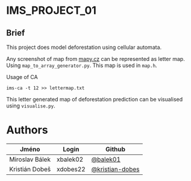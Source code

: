 # IMS_PROJECT_01

## Brief

This project does model deforestation using cellular automata.

Any screenshot of map from [mapy.cz](https://en.mapy.cz) can be represented as letter map.
Using `map_to_array_generator.py`.
This map is used in `map.h`.

Usage of CA

```
ims-ca -t 12 >> lettermap.txt
```

This letter generated map of deforestation prediction can be visualised using `visualise.py`.

# Authors

| Jméno          | Login    | Github                                               |
| -------------- | -------- | ---------------------------------------------------- |
| Miroslav Bálek | xbalek02 | [@balek01](https://github.com/balek01)               |
| Kristián Dobeš | xdobes22 | [@kristian-dobes](https://github.com/kristian-dobes) |

